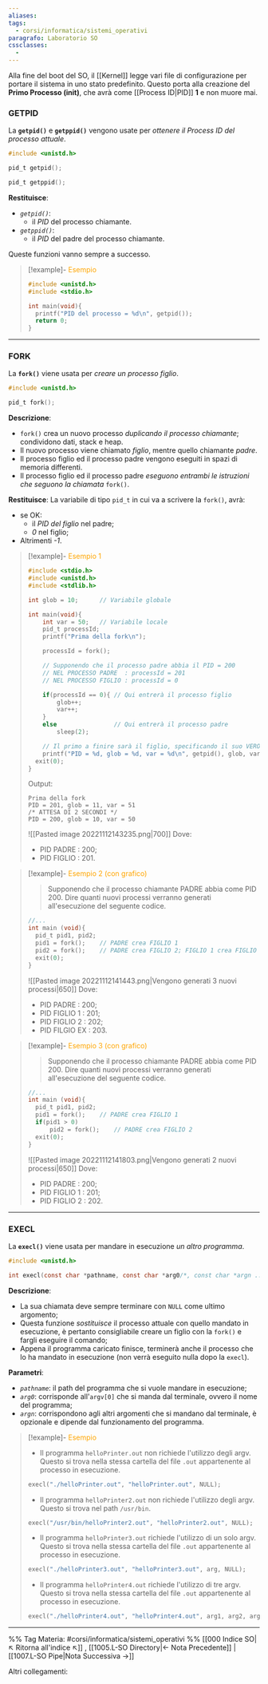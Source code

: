 ```yaml
---
aliases: 
tags:
  - corsi/informatica/sistemi_operativi
paragrafo: Laboratorio SO
cssclasses:
  - 
---
```

Alla fine del boot del SO, il [[Kernel]] legge vari file di configurazione per portare il sistema in uno stato predefinito. 
Questo porta alla creazione del **Primo Processo (init)**, che avrà come [[Process ID|PID]] **1** e non muore mai.

### GETPID
La **`getpid()`** e **`getppid()`** vengono usate per *ottenere il Process ID del processo attuale*.

```C
#include <unistd.h>

pid_t getpid();

pid_t getppid();
```

**Restituisce**:
- *`getpid()`*:
	- il *PID* del processo chiamante.
- *`getppid()`*:
	- il *PID* del padre del processo chiamante.

Queste funzioni vanno sempre a successo.

> [!example]- <font color="orange">Esempio</font>
>```C
>#include <unistd.h>
>#include <stdio.h>
>
>int main(void){
>	printf("PID del processo = %d\n", getpid());
>	return 0;
>}
>```

---
### FORK
La **`fork()`** viene usata per *creare un processo figlio*.

```C
#include <unistd.h>

pid_t fork();
```

**Descrizione**: 
- `fork()` crea un nuovo processo *duplicando il processo chiamante*; condividono dati, stack e heap. 
- Il nuovo processo viene chiamato *figlio*, mentre quello chiamante *padre*.
- Il processo figlio ed il processo padre vengono eseguiti in spazi di memoria differenti.
- Il processo figlio ed il processo padre *eseguono entrambi le istruzioni che seguono la chiamata* `fork()`.

**Restituisce**:
La variabile di tipo `pid_t` in cui va a scrivere la `fork()`, avrà:
-  se OK:
	- il *PID del figlio* nel padre;
	- *0* nel figlio;
-  Altrimenti *-1*.

> [!example]- <font color="orange">Esempio 1</font>
>```C
>#include <stdio.h>
>#include <unistd.h>
>#include <stdlib.h>
>
>int glob = 10;      // Variabile globale
>
>int main(void){
>    int var = 50;   // Variabile locale
>    pid_t processId;
>    printf("Prima della fork\n");
>
>    processId = fork();
>
>    // Supponendo che il processo padre abbia il PID = 200
>    // NEL PROCESSO PADRE  : processId = 201
>    // NEL PROCESSO FIGLIO : processId = 0
>
>    if(processId == 0){ // Qui entrerà il processo figlio
>        glob++;
>        var++;
>    }
>    else                // Qui entrerà il processo padre
>        sleep(2);
>
>    // Il primo a finire sarà il figlio, specificando il suo VERO PID
>    printf("PID = %d, glob = %d, var = %d\n", getpid(), glob, var);
>	exit(0);
>}
>```
>Output:
>```markup
>Prima della fork
>PID = 201, glob = 11, var = 51
>/* ATTESA DI 2 SECONDI */
>PID = 200, glob = 10, var = 50
>```
>![[Pasted image 20221112143235.png|700]]
>Dove:
>- PID PADRE : 200;
>- PID FIGLIO : 201.

> [!example]- <font color="orange">Esempio 2 (con grafico)</font>
> > Supponendo che il processo chiamante PADRE abbia come PID 200. Dire quanti nuovi processi verranno generati all'esecuzione del seguente codice.
>```C
>//...
>int main (void){
>	pid_t pid1, pid2;
>	pid1 = fork();    // PADRE crea FIGLIO 1
>	pid2 = fork();    // PADRE crea FIGLIO 2; FIGLIO 1 crea FIGLIO EX
>	exit(0);
>}
>```
>
>![[Pasted image 20221112141443.png|Vengono generati 3 nuovi processi|650]]
>Dove:
>- PID PADRE : 200;
>- PID FIGLIO 1 : 201;
>- PID FIGLIO 2 : 202;
>- PID FILGIO EX : 203.

> [!example]- <font color="orange">Esempio 3 (con grafico)</font>
> > Supponendo che il processo chiamante PADRE abbia come PID 200. Dire quanti nuovi processi verranno generati all'esecuzione del seguente codice.
>```C
>//...
>int main (void){
>	pid_t pid1, pid2;
>	pid1 = fork();    // PADRE crea FIGLIO 1
>	if(pid1 > 0)
>		pid2 = fork();    // PADRE crea FIGLIO 2
>	exit(0);
>}
>```
>
>![[Pasted image 20221112141803.png|Vengono generati 2 nuovi processi|650]]
>Dove:
>- PID PADRE : 200;
>- PID FIGLIO 1 : 201;
>- PID FIGLIO 2 : 202.

---
### EXECL
La **`execl()`** viene usata per mandare in esecuzione *un altro programma*.

```C
#include <unistd.h>

int execl(const char *pathname, const char *arg0/*, const char *argn ...*/, NULL);
```

**Descrizione**: 
- La sua chiamata deve sempre terminare con `NULL` come ultimo argomento;
- Questa funzione *sostituisce* il processo attuale con quello mandato in esecuzione, è pertanto consigliabile creare un figlio con la `fork()` e fargli eseguire il comando;
- Appena il programma caricato finisce, terminerà anche il processo che lo ha mandato in esecuzione (non verrà eseguito nulla dopo la `execl`).

**Parametri**: 
- *`pathname`*: il path del programma che si vuole mandare in esecuzione;
- *`arg0`*: corrisponde all'`argv[0]` che si manda dal terminale, ovvero il nome del programma;
- *`argn`*: corrispondono agli altri argomenti che si mandano dal terminale, è opzionale e dipende dal funzionamento del programma.

> [!example]- <font color="orange">Esempio</font>
> - Il programma `helloPrinter.out` non richiede l'utilizzo degli argv. Questo si trova nella stessa cartella del file `.out` appartenente al processo in esecuzione.
>```C
>execl("./helloPrinter.out", "helloPrinter.out", NULL);
>```
>- Il programma `helloPrinter2.out` non richiede l'utilizzo degli argv. Questo si trova nel path `/usr/bin`.
>```C
>execl("/usr/bin/helloPrinter2.out", "helloPrinter2.out", NULL);
>```
>- Il programma `helloPrinter3.out` richiede l'utilizzo di un solo argv. Questo si trova nella stessa cartella del file `.out` appartenente al processo in esecuzione.
>```C
>execl("./helloPrinter3.out", "helloPrinter3.out", arg, NULL);
>```
>- Il programma `helloPrinter4.out` richiede l'utilizzo di tre argv. Questo si trova nella stessa cartella del file `.out` appartenente al processo in esecuzione.
>```C
>execl("./helloPrinter4.out", "helloPrinter4.out", arg1, arg2, arg3, NULL);
>```
___
%%
Tag Materia: #corsi/informatica/sistemi_operativi 
%%
[[000 Indice SO|↖ Ritorna all'indice ↖]] , [[1005.L-SO Directory|← Nota Precedente]] | [[1007.L-SO Pipe|Nota Successiva →]]

Altri collegamenti: 